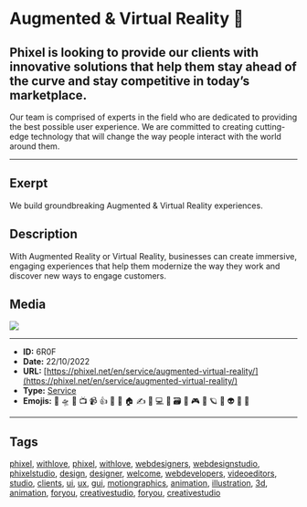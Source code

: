 # Augmented & Virtual Reality 🥽
## Phixel is looking to provide our clients with innovative solutions that help them stay ahead of the curve and stay competitive in today’s marketplace.

Our team is comprised of experts in the field who are dedicated to providing the best possible user experience. We are committed to creating cutting-edge technology that will change the way people interact with the world around them.


------------
## Exerpt
We build groundbreaking Augmented & Virtual Reality experiences.
## Description
With Augmented Reality or Virtual Reality, businesses can create immersive, engaging experiences that help them modernize the way they work and discover new ways to engage customers.
## Media
<img src="media/34bbb39e/services-vr.jpg">

------------
- **ID:** 6R0F
- **Date:** 22/10/2022
- **URL:** [https://phixel.net/en/service/augmented-virtual-reality/](https://phixel.net/en/service/augmented-virtual-reality/)
- **Type:** [Service](#service)
- **Emojis:** 🎨 🛸 📼 📺 📹 👍 🔗 📝 🏠 ✍️ 👨 💻 👑 🗃 👾 🎮 📲 🪐 🌟 👽 🚀 🌌

------------
## Tags
[phixel](#phixel), [withlove](#withlove), [phixel](#phixel), [withlove](#withlove), [webdesigners](#webdesigners), [webdesignstudio](#webdesignstudio), [phixelstudio](#phixelstudio), [design](#design), [designer](#designer), [welcome](#welcome), [webdevelopers](#webdevelopers), [videoeditors](#videoeditors), [studio](#studio), [clients](#clients), [ui](#ui), [ux](#ux), [gui](#gui), [motiongraphics](#motiongraphics), [animation](#animation), [illustration](#illustration), [3d](#3d), [animation](#animation), [foryou](#foryou), [creativestudio](#creativestudio), [foryou](#foryou), [creativestudio](#creativestudio)

